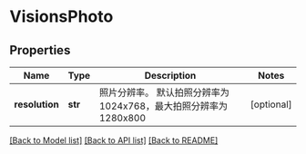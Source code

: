 # VisionsPhoto

## Properties
Name | Type | Description | Notes
------------ | ------------- | ------------- | -------------
**resolution** | **str** | 照片分辨率。 默认拍照分辨率为1024x768，最大拍照分辨率为1280x800 | [optional] 

[[Back to Model list]](../README.md#documentation-for-models) [[Back to API list]](../README.md#documentation-for-api-endpoints) [[Back to README]](../README.md)


